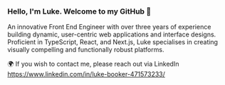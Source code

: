 ### Hello, I'm Luke. Welcome to my GitHub 👋

An innovative Front End Engineer with over three years of experience building dynamic, user-centric web applications and interface designs. Proficient in TypeScript, React, and Next.js, Luke specialises in creating visually compelling and functionally robust platforms.

:earth_africa: If you wish to contact me, please reach out via LinkedIn https://www.linkedin.com/in/luke-booker-471573233/
